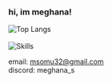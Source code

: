 ### hi, im meghana!

<!--msomu07/msomu07** is a ✨ _special_ ✨ repository because its `README.md` (this file) appears on your GitHub profile.-->

![Top Langs](https://github-readme-stats.vercel.app/api/top-langs/?username=msomu07&theme=dracula&bg&hide=jupyter%20notebook_color=00000000)
<br>
<br>
![Skills](https://skillicons.dev/icons?i=java,html,css,js,py,jupyter%20notebook,sqlite,r,github&theme=light&perline=5)
<br>

email: msomu32@gmail.com 
<br>
discord: meghana_s

<!-- 🔭 I’m currently working on ...
- 🌱 I’m currently learning ...
- 👯 I’m looking to collaborate on ...
- 🤔 I’m looking for help with ...
- 💬 Ask me about ...
- 📫 How to reach me: ...
- 😄 Pronouns: ...
- ⚡ Fun fact: ...
-->
